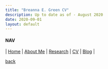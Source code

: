 ```yaml
---
title: "Breanna E. Green CV"
description: Up to date as of - August 2020
date: 2020-09-01
layout: default
---
```


#### NAV

| [Home](./index.html) | [About Me](./about.html) | [Research](./research.html) | [CV](./cv.html)  | [Blog](./blog.html) | 





[back](./)

